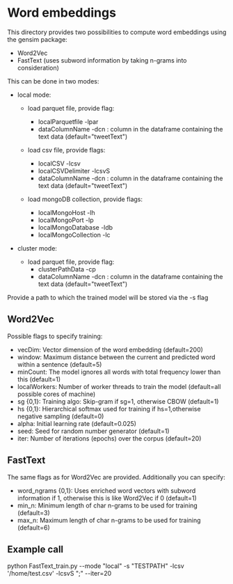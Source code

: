 # Word embeddings

This directory provides two possibilities to compute word embeddings using the
gensim package:
- Word2Vec
- FastText (uses subword information by taking n-grams into consideration)

This can be done in two modes:
- local mode:
  - load parquet file, provide flag:
    - localParquetfile -lpar
    - dataColumnName -dcn : column in the dataframe containing the text data (default="tweetText")

  - load csv file, provide flags:
    - localCSV -lcsv
    - localCSVDelimiter -lcsvS
    - dataColumnName -dcn : column in the dataframe containing the text data (default="tweetText")

  - load mongoDB collection, provide flags:
    - localMongoHost -lh
    - localMongoPort -lp
    - localMongoDatabase -ldb
    - localMongoCollection -lc

- cluster mode:
  - load parquet file, provide flag:
    - clusterPathData -cp
    - dataColumnName -dcn : column in the dataframe containing the text data (default="tweetText")


Provide a path to which the trained model will be stored via the -s flag

## Word2Vec
Possible flags to specify training:
- vecDim: Vector dimension of the word embedding (default=200)
- window: Maximum distance between the current and predicted word within a sentence (default=5)
- minCount: The model ignores all words with total frequency lower than this (default=1)
- localWorkers: Number of worker threads to train the model (default=all possible cores of machine)
- sg {0,1}: Training algo: Skip-gram if sg=1, otherwise CBOW (default=1)
- hs {0,1}: Hierarchical softmax used for training if hs=1,otherwise negative sampling (default=0)
- alpha: Initial learning rate (default=0.025)
- seed: Seed for random number generator (default=1)
- iter: Number of iterations (epochs) over the corpus (default=20)

## FastText
The same flags as for Word2Vec are provided.
Additionally you can specify:
- word_ngrams {0,1}: Uses enriched word vectors with subword information if 1,
                     otherwise this is like Word2Vec if 0 (default=1)
- min_n: Minimum length of char n-grams to be used for training (default=3)
- max_n: Maximum length of char n-grams to be used for training (default=6)


## Example call
python FastText_train.py --mode "local" -s "TESTPATH" -lcsv '/home/test.csv' -lcsvS ";" --iter=20

